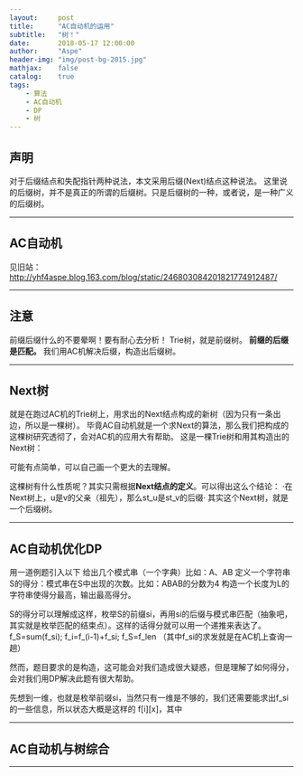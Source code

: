 ```yaml
---
layout:     post
title:      "AC自动机的运用"
subtitle:   "树！"
date:       2018-05-17 12:00:00
author:     "Aspe"
header-img: "img/post-bg-2015.jpg"
mathjax:    false
catalog:    true
tags:
    - 算法
    - AC自动机
    - DP
    - 树
---
```


## 声明
  对于后缀结点和失配指针两种说法，本文采用后缀(Next)结点这种说法。
  这里说的后缀树，并不是真正的所谓的后缀树。只是后缀树的一种，或者说，是一种广义的后缀树。

---

## AC自动机
  见旧站：http://yhf4aspe.blog.163.com/blog/static/246803084201821774912487/

---

## 注意
  前缀后缀什么的不要晕啊！要有耐心去分析！
  Trie树，就是前缀树。
  **前缀的后缀是匹配。**
  我们用AC机解决后缀，构造出后缀树。

---

## Next树
  就是在跑过AC机的Trie树上，用求出的Next结点构成的新树（因为只有一条出边，所以是一棵树）。
  毕竟AC自动机就是一个求Next的算法，那么我们把构成的这棵树研究透彻了，会对AC机的应用大有帮助。
  这是一棵Trie树和用其构造出的Next树：
  
  可能有点简单，可以自己画一个更大的去理解。
  
  这棵树有什么性质呢？其实只需根据**Next结点的定义**。可以得出这么个结论：
  ·在Next树上，u是v的父亲（祖先），那么st_u是st_v的后缀·
  其实这个Next树，就是一个后缀树。
 
 ---
 
 ## AC自动机优化DP
   用一道例题引入以下
   给出几个模式串（一个字典）比如：A、AB
   定义一个字符串S的得分：模式串在S中出现的次数。比如：ABAB的分数为4
   构造一个长度为L的字符串使得分最高，输出最高得分。
   
   S的得分可以理解成这样，枚举S的前缀si，再用si的后缀与模式串匹配（抽象吧，其实就是枚举匹配的结束点）。这样的话得分就可以用一个递推来表达了。
   f_S=sum(f_si); f_i=f_(i-1)+f_si; f_S=f_len （其中f_si的求发就是在AC机上查询一趟）
   
   然而，题目要求的是构造，这可能会对我们造成很大疑惑，但是理解了如何得分，会对我们用DP解决此题有很大帮助。
   
   先想到一维，也就是枚举前缀si，当然只有一维是不够的，我们还需要能求出f_si的一些信息，所以状态大概是这样的
   f[i][x]，其中
   
 
 ---
 
 ## AC自动机与树综合
 
 ---
